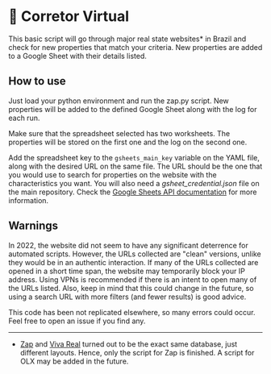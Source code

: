 # 🏡 Corretor Virtual

This basic script will go through major real state websites* in Brazil and check for new properties that match your criteria.
New properties are added to a Google Sheet with their details listed.

## How to use
Just load your python environment and run the zap.py script. New properties will be added to the defined Google Sheet along with the log for each run.

Make sure that the spreadsheet selected has two worksheets. The properties will be stored on the first one and the log on the second one.

Add the spreadsheet key to the `gsheets_main_key` variable on the YAML file, along with the desired URL on the same file. The URL should be the one that you would use to search for properties on the website with the characteristics you want.
You will also need a *gsheet_credential.json* file on the main repository. Check the [Google Sheets API documentation](https://developers.google.com/sheets/api/quickstart/python) for more information.
## Warnings

In 2022, the website did not seem to have any significant deterrence for automated scripts. However, the URLs collected are "clean" versions, unlike they would be in an authentic interaction. If many of the URLs collected are opened in a short time span, the website may temporarily block your IP address. Using VPNs is recommended if there is an intent to open many of the URLs listed. Also, keep in mind that this could change in the future, so using a search URL with more filters (and fewer results) is good advice.

This code has been not replicated elsewhere, so many errors could occur. Feel free to open an issue if you find any.

<hr>

* [Zap](https://www.zapimoveis.com.br/) and [Viva Real](https://www.vivareal.com.br/) turned out to be the exact same database, just different layouts. Hence, only the script for Zap is finished. A script for OLX may be added in the future.